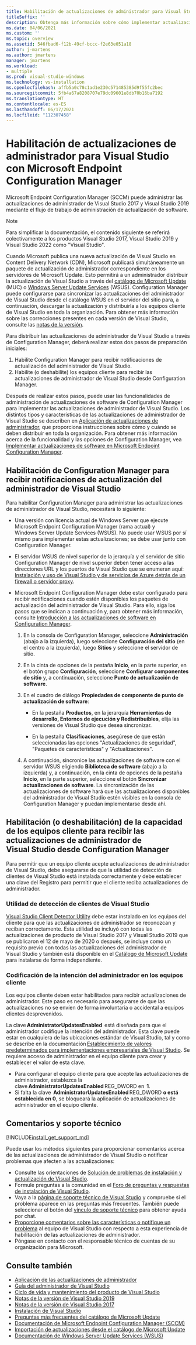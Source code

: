 ```yaml
---
title: Habilitación de actualizaciones de administrador para Visual Studio con Microsoft Endpoint Configuration Manager
titleSuffix: ''
description: Obtenga más información sobre cómo implementar actualizaciones de administrador en Visual Studio.
ms.date: 04/06/2021
ms.custom: ''
ms.topic: overview
ms.assetid: 546fbad6-f12b-49cf-bccc-f2e63e051a18
author: j-martens
ms.author: jmartens
manager: jmartens
ms.workload:
- multiple
ms.prod: visual-studio-windows
ms.technology: vs-installation
ms.openlocfilehash: affb5a0c78c1ad1e230c571485385d9f55fc2bec
ms.sourcegitcommit: 5fb4a67a8208707e79dc09601e8db70b16ba7192
ms.translationtype: HT
ms.contentlocale: es-ES
ms.lasthandoff: 06/17/2021
ms.locfileid: "112307458"
---
```

# <a name="enabling-administrator-updates-to-visual-studio-with-microsoft-endpoint-configuration-manager"></a>Habilitación de actualizaciones de administrador para Visual Studio con Microsoft Endpoint Configuration Manager

Microsoft Endpoint Configuration Manager (SCCM) puede administrar las actualizaciones de administrador de Visual Studio 2017 y Visual Studio 2019 mediante el flujo de trabajo de administración de actualización de software.

> [!NOTE]
> Para simplificar la documentación, el contenido siguiente se referirá colectivamente a los productos Visual Studio 2017, Visual Studio 2019 y Visual Studio 2022 como "Visual Studio".

Cuando Microsoft publica una nueva actualización de Visual Studio en Content Delivery Network (CDN), Microsoft publicará simultáneamente un paquete de actualización de administrador correspondiente en los servidores de Microsoft Update. Esto permitirá a un administrador distribuir la actualización de Visual Studio a través del [catálogo de Microsoft Update](https://www.catalog.update.microsoft.com/Home.aspx) (MUC) o [Windows Server Update Services](/windows-server/administration/windows-server-update-services/get-started/windows-server-update-services-wsus) (WSUS). Configuration Manager puede configurarse para sincronizar las actualizaciones del administrador de Visual Studio desde el catálogo WSUS en el servidor del sitio para, a continuación, descargar la actualización y distribuirla a los equipos cliente de Visual Studio en toda la organización. Para obtener más información sobre las correcciones presentes en cada versión de Visual Studio, consulte las [notas de la versión](/visualstudio/releases/2019/release-notes).

Para distribuir las actualizaciones de administrador de Visual Studio a través de Configuration Manager, deberá realizar estos dos pasos de preparación iniciales:
1. Habilite Configuration Manager para recibir notificaciones de actualización del administrador de Visual Studio. 
2. Habilite (o deshabilite) los equipos cliente para recibir las actualizaciones de administrador de Visual Studio desde Configuration Manager.

Después de realizar estos pasos, puede usar las funcionalidades de administración de actualizaciones de software de Configuration Manager para implementar las actualizaciones de administrador de Visual Studio. Los distintos tipos y características de las actualizaciones de administrador de Visual Studio se describen en [Aplicación de actualizaciones de administrador](../install/applying-administrator-updates.md), que proporciona instrucciones sobre cómo y cuándo se deben distribuir en toda la organización. Para obtener más información acerca de la funcionalidad y las opciones de Configuration Manager, vea [Implementar actualizaciones de software en Microsoft Endpoint Configuration Manager](/mem/configmgr/sum/deploy-use/deploy-software-updates).

## <a name="enable-configuration-manager-to-receive-visual-studio-administrator-update-notifications"></a>Habilitación de Configuration Manager para recibir notificaciones de actualización del administrador de Visual Studio

Para habilitar Configuration Manager para administrar las actualizaciones de administrador de Visual Studio, necesitará lo siguiente:

* Una versión con licencia actual de Windows Server que ejecute Microsoft Endpoint Configuration Manager (rama actual) y Windows Server Update Services (WSUS). No puede usar WSUS por sí mismo para implementar estas actualizaciones; se debe usar junto con Configuration Manager.

* El servidor WSUS de nivel superior de la jerarquía y el servidor de sitio Configuration Manager de nivel superior deben tener acceso a las direcciones URL y los puertos de Visual Studio que se enumeran aquí: [Instalación y uso de Visual Studio y de servicios de Azure detrás de un firewall o servidor proxy](../install/install-and-use-visual-studio-behind-a-firewall-or-proxy-server.md).  

* Microsoft Endpoint Configuration Manager debe estar configurado para recibir notificaciones cuando estén disponibles los paquetes de actualización del administrador de Visual Studio.  Para ello, siga los pasos que se indican a continuación y, para obtener más información, consulte [Introducción a las actualizaciones de software en Configuration Manager](/mem/configmgr/sum/understand/software-updates-introduction).

  1. En la consola de Configuration Manager, seleccione **Administración** (abajo a la izquierda), luego seleccione **Configuración del sitio** (en el centro a la izquierda), luego **Sitios** y seleccione el servidor de sitio.

  2. En la cinta de opciones de la pestaña **Inicio**, en la parte superior, en el botón grupo **Configuración**, seleccione **Configurar componentes de sitio** y, a continuación, seleccione **Punto de actualización de software**.

  3. En el cuadro de diálogo **Propiedades de componente de punto de actualización de software**:

        * En la pestaña **Productos**, en la jerarquía **Herramientas de desarrollo, Entornos de ejecución y Redistribuibles**, elija las versiones de Visual Studio que desea sincronizar.

        * En la pestaña **Clasificaciones**, asegúrese de que están seleccionadas las opciones "Actualizaciones de seguridad", "Paquetes de características" y "Actualizaciones".

  4. A continuación, sincronice las actualizaciones de software con el servidor WSUS eligiendo **Biblioteca de software** (abajo a la izquierda) y, a continuación, en la cinta de opciones de la pestaña **Inicio**, en la parte superior, seleccione el botón **Sincronizar actualizaciones de software**. La sincronización de las actualizaciones de software hará que las actualizaciones disponibles del administrador de Visual Studio estén visibles en la consola de Configuration Manager y puedan implementarse desde ahí.

## <a name="enable-or-disable-client-machines-ability-to-receive-visual-studio-administrator-updates-from-configuration-manager"></a>Habilitación (o deshabilitación) de la capacidad de los equipos cliente para recibir las actualizaciones de administrador de Visual Studio desde Configuration Manager

Para permitir que un equipo cliente acepte actualizaciones de administrador de Visual Studio, debe asegurarse de que la utilidad de detección de clientes de Visual Studio está instalada correctamente y debe establecer una clave del Registro para permitir que el cliente reciba actualizaciones de administrador.  

### <a name="visual-studio-client-detector-utility"></a>Utilidad de detección de clientes de Visual Studio

[Visual Studio Client Detector Utility](https://support.microsoft.com/help/5001148) debe estar instalado en los equipos del cliente para que las actualizaciones de administrador se reconozcan y reciban correctamente. Esta utilidad se incluyó con todas las actualizaciones de producto de Visual Studio 2017 y Visual Studio 2019 que se publicaron el 12 de mayo de 2020 o después, se incluye como un requisito previo con todas las actualizaciones del administrador de Visual Studio y también está disponible en el [Catálogo de Microsoft Update](https://catalog.update.microsoft.com) para instalarse de forma independiente.

### <a name="encoding-administrator-intent-on-the-client-machines"></a>Codificación de la intención del administrador en los equipos cliente

Los equipos cliente deben estar habilitados para recibir actualizaciones de administrador. Este paso es necesario para asegurarse de que las actualizaciones no se envíen de forma involuntaria o accidental a equipos clientes desprevenidos.

La clave **AdministratorUpdatesEnabled**  está diseñada para que el administrador codifique la intención del administrador. Esta clave puede estar en cualquiera de las ubicaciones estándar de Visual Studio, tal y como se describe en la documentación [Establecimiento de valores predeterminados para implementaciones empresariales de Visual Studio](/visualstudio/install/set-defaults-for-enterprise-deployments). Se requiere acceso de administrador en el equipo cliente para crear y establecer el valor de esta clave.

* Para configurar el equipo cliente para que acepte las actualizaciones de administrador, establezca la clave **AdministratorUpdatesEnabled** REG_DWORD en  **1**.
* Si falta la clave  **AdministratorUpdatesEnabled** REG_DWORD **o está establecida en 0**, se bloqueará la aplicación de actualizaciones de administrador en el equipo cliente.

## <a name="feedback-and-support"></a>Comentarios y soporte técnico

[!INCLUDE[install_get_support_md](includes/install_get_support_md.md)]

Puede usar los métodos siguientes para proporcionar comentarios acerca de las actualizaciones de administrador de Visual Studio o notificar problemas que afecten a las actualizaciones:

* Consulte las orientaciones de [Solución de problemas de instalación y actualización de Visual Studio](../install/troubleshooting-installation-issues.md).
* Formule preguntas a la comunidad en el [Foro de preguntas y respuestas de instalación de Visual Studio](/answers/topics/vs-setup.html).
* Vaya a la [página de soporte técnico de Visual Studio](https://visualstudio.microsoft.com/vs/support/) y compruebe si el problema aparece en las preguntas más frecuentes.  También puede seleccionar el botón del [vínculo de soporte técnico](https://visualstudio.microsoft.com/vs/support/#talktous) para obtener ayuda por chat.
* [Proporcione comentarios sobre las características o notifique un problema](https://aka.ms/vs/wsus/feedback) al equipo de Visual Studio con respecto a esta experiencia de habilitación de las actualizaciones de administrador.
* Póngase en contacto con el responsable técnico de cuentas de su organización para Microsoft.

## <a name="see-also"></a>Consulte también

* [Aplicación de las actualizaciones de administrador](../install/applying-administrator-updates.md)
* [Guía del administrador de Visual Studio](../install/visual-studio-administrator-guide.md)
* [Ciclo de vida y mantenimiento del producto de Visual Studio](/visualstudio/productinfo/vs-servicing-vs)
* [Notas de la versión de Visual Studio 2019](/visualstudio/releases/2019/release-notes)
* [Notas de la versión de Visual Studio 2017](/visualstudio/releasenotes/vs2017-relnotes)
* [Instalación de Visual Studio](../install/install-visual-studio.md)
* [Preguntas más frecuentes del catálogo de Microsoft Update](https://www.catalog.update.microsoft.com/faq.aspx)
* [Documentación de Microsoft Endpoint Configuration Manager (SCCM)](/mem/configmgr)
* [Importación de actualizaciones desde el catálogo de Microsoft Update](/mem/configmgr/sum/get-started/synchronize-software-updates#import-updates-from-the-microsoft-update-catalog)
* [Documentación de Windows Server Update Services (WSUS)](/windows-server/administration/windows-server-update-services/get-started-windows-server-update-services-wsus)
